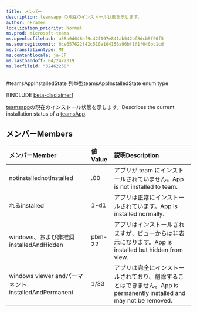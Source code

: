 ```yaml
---
title: メンバー
description: teamsapp の現在のインストール状態を示します。
author: nkramer
localization_priority: Normal
ms.prod: microsoft-teams
ms.openlocfilehash: a58a0d046ef9c42f197e841ab542bf8dcb5f96f5
ms.sourcegitcommit: 0ce657622f42c510a104156a96bf1f1f040bc1cd
ms.translationtype: MT
ms.contentlocale: ja-JP
ms.lasthandoff: 04/24/2019
ms.locfileid: "32462250"
---
```

#<a name="teamsappinstalledstate-enum-type"></a><span data-ttu-id="f8e8e-103">teamsAppInstalledState 列挙型</span><span class="sxs-lookup"><span data-stu-id="f8e8e-103">teamsAppInstalledState enum type</span></span>

[!INCLUDE [beta-disclaimer](../../includes/beta-disclaimer.md)]

<span data-ttu-id="f8e8e-104">[teamsapp](teamsapp.md)の現在のインストール状態を示します。</span><span class="sxs-lookup"><span data-stu-id="f8e8e-104">Describes the current installation status of a [teamsApp](teamsapp.md).</span></span>

## <a name="members"></a><span data-ttu-id="f8e8e-105">メンバー</span><span class="sxs-lookup"><span data-stu-id="f8e8e-105">Members</span></span>

| <span data-ttu-id="f8e8e-106">メンバー</span><span class="sxs-lookup"><span data-stu-id="f8e8e-106">Member</span></span> | <span data-ttu-id="f8e8e-107">値</span><span class="sxs-lookup"><span data-stu-id="f8e8e-107">Value</span></span>| <span data-ttu-id="f8e8e-108">説明</span><span class="sxs-lookup"><span data-stu-id="f8e8e-108">Description</span></span> |
|:---------------|:--------|:----------|
|<span data-ttu-id="f8e8e-109">notinstalled</span><span class="sxs-lookup"><span data-stu-id="f8e8e-109">notInstalled</span></span>|<span data-ttu-id="f8e8e-110">.0</span><span class="sxs-lookup"><span data-stu-id="f8e8e-110">0</span></span>|<span data-ttu-id="f8e8e-111">アプリが team にインストールされていません。</span><span class="sxs-lookup"><span data-stu-id="f8e8e-111">App is not installed to team.</span></span>|
|<span data-ttu-id="f8e8e-112">れる</span><span class="sxs-lookup"><span data-stu-id="f8e8e-112">installed</span></span>|<span data-ttu-id="f8e8e-113">1-d</span><span class="sxs-lookup"><span data-stu-id="f8e8e-113">1</span></span>|<span data-ttu-id="f8e8e-114">アプリは正常にインストールされています。</span><span class="sxs-lookup"><span data-stu-id="f8e8e-114">App is installed normally.</span></span>|
|<span data-ttu-id="f8e8e-115">windows、および非推奨</span><span class="sxs-lookup"><span data-stu-id="f8e8e-115">installedAndHidden</span></span>|<span data-ttu-id="f8e8e-116">pbm-2</span><span class="sxs-lookup"><span data-stu-id="f8e8e-116">2</span></span>|<span data-ttu-id="f8e8e-117">アプリはインストールされますが、ビューからは非表示になります。</span><span class="sxs-lookup"><span data-stu-id="f8e8e-117">App is installed but hidden from view.</span></span>|
|<span data-ttu-id="f8e8e-118">windows viewer andパーマネント</span><span class="sxs-lookup"><span data-stu-id="f8e8e-118">installedAndPermanent</span></span>|<span data-ttu-id="f8e8e-119">1/3</span><span class="sxs-lookup"><span data-stu-id="f8e8e-119">3</span></span>|<span data-ttu-id="f8e8e-120">アプリは完全にインストールされており、削除することはできません。</span><span class="sxs-lookup"><span data-stu-id="f8e8e-120">App is permanently installed and may not be removed.</span></span>|
<!--
{
  "type": "#page.annotation",
  "suppressions": [
    "Error: /api-reference/beta/resources/teamsappinstalledstate.md:\r\n      Exception processing links.\r\n    System.ArgumentException: Link Definition was null. Link text: !INCLUDE [beta-disclaimer](../../includes/beta-disclaimer.md)\r\n      at ApiDoctor.Validation.DocFile.get_LinkDestinations()\r\n      at ApiDoctor.Validation.DocSet.ValidateLinks(Boolean includeWarnings, String[] relativePathForFiles, IssueLogger issues, Boolean requireFilenameCaseMatch, Boolean printOrphanedFiles)"
  ]
}
-->
